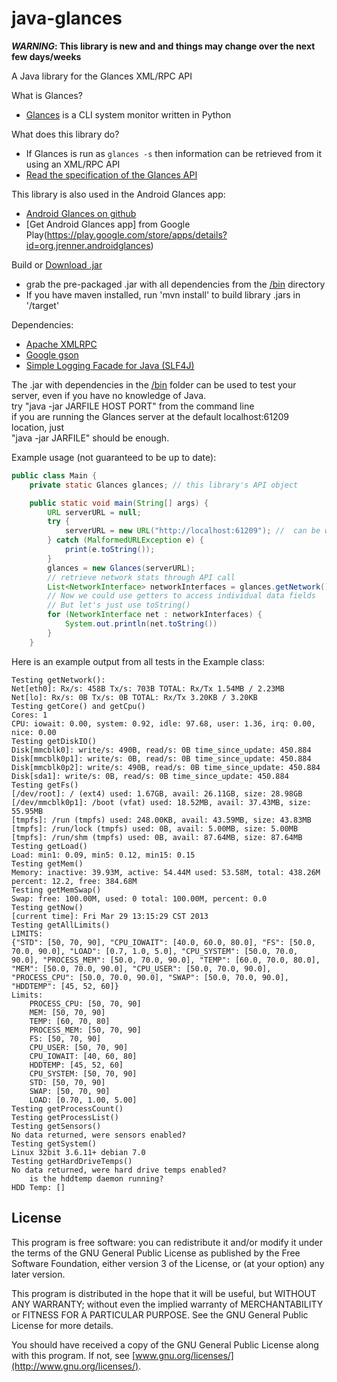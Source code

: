 java-glances
============

<b><i>WARNING</i>: This library is new and and things may change over the next few days/weeks</b>

A Java library for the Glances XML/RPC API<br>

What is Glances?
- [Glances](https://github.com/nicolargo/glances.git) is a CLI system monitor written in Python

What does this library do?
- If Glances is run as ```glances -s``` then information can be retrieved from it using an XML/RPC API
- [Read the specification of the Glances API](https://github.com/nicolargo/glances/wiki/The-Glances-API-How-To)

This library is also used in the Android Glances app:
- [Android Glances on github](https://github.com/jrenner/android-glances)
- [Get Android Glances app] from Google Play(https://play.google.com/store/apps/details?id=org.jrenner.androidglances)

Build or [Download .jar](/bin)
- grab the pre-packaged .jar with all dependencies from the [/bin](/bin) directory
- If you have maven installed, run 'mvn install' to build library .jars in '/target'
 
Dependencies:
- [Apache XMLRPC](http://ws.apache.org/xmlrpc/)
- [Google gson](https://code.google.com/p/google-gson/)
- [Simple Logging Facade for Java (SLF4J)](http://www.slf4j.org/)

The .jar with dependencies in the [/bin](/bin) folder can be used to test your server, even if you have no knowledge of Java.<br>
try "java -jar JARFILE HOST PORT" from the command line <br>
if you are running the Glances server at the default localhost:61209 location, just <br>
"java -jar JARFILE" should be enough.

Example usage (not guaranteed to be up to date):
```java
public class Main {
    private static Glances glances; // this library's API object

    public static void main(String[] args) {
        URL serverURL = null;
        try {
            serverURL = new URL("http://localhost:61209"); //  can be with or without trailing '/RPC2'
        } catch (MalformedURLException e) {
            print(e.toString());
        }
        glances = new Glances(serverURL);
        // retrieve network stats through API call
        List<NetworkInterface> networkInterfaces = glances.getNetwork();
        // Now we could use getters to access individual data fields
        // But let's just use toString()
        for (NetworkInterface net : networkInterfaces) {
            System.out.println(net.toString())
        }
    }
```
Here is an example output from all tests in the Example class:
```
Testing getNetwork():
Net[eth0]: Rx/s: 458B Tx/s: 703B TOTAL: Rx/Tx 1.54MB / 2.23MB
Net[lo]: Rx/s: 0B Tx/s: 0B TOTAL: Rx/Tx 3.20KB / 3.20KB
Testing getCore() and getCpu()
Cores: 1
CPU: iowait: 0.00, system: 0.92, idle: 97.68, user: 1.36, irq: 0.00, nice: 0.00
Testing getDiskIO()
Disk[mmcblk0]: write/s: 490B, read/s: 0B time_since_update: 450.884
Disk[mmcblk0p1]: write/s: 0B, read/s: 0B time_since_update: 450.884
Disk[mmcblk0p2]: write/s: 490B, read/s: 0B time_since_update: 450.884
Disk[sda1]: write/s: 0B, read/s: 0B time_since_update: 450.884
Testing getFs()
[/dev/root]: / (ext4) used: 1.67GB, avail: 26.11GB, size: 28.98GB
[/dev/mmcblk0p1]: /boot (vfat) used: 18.52MB, avail: 37.43MB, size: 55.95MB
[tmpfs]: /run (tmpfs) used: 248.00KB, avail: 43.59MB, size: 43.83MB
[tmpfs]: /run/lock (tmpfs) used: 0B, avail: 5.00MB, size: 5.00MB
[tmpfs]: /run/shm (tmpfs) used: 0B, avail: 87.64MB, size: 87.64MB
Testing getLoad()
Load: min1: 0.09, min5: 0.12, min15: 0.15
Testing getMem()
Memory: inactive: 39.93M, active: 54.44M used: 53.58M, total: 438.26M percent: 12.2, free: 384.68M
Testing getMemSwap()
Swap: free: 100.00M, used: 0 total: 100.00M, percent: 0.0
Testing getNow()
[current time]: Fri Mar 29 13:15:29 CST 2013
Testing getAllLimits()
LIMITS:
{"STD": [50, 70, 90], "CPU_IOWAIT": [40.0, 60.0, 80.0], "FS": [50.0, 70.0, 90.0], "LOAD": [0.7, 1.0, 5.0], "CPU_SYSTEM": [50.0, 70.0, 90.0], "PROCESS_MEM": [50.0, 70.0, 90.0], "TEMP": [60.0, 70.0, 80.0], "MEM": [50.0, 70.0, 90.0], "CPU_USER": [50.0, 70.0, 90.0], "PROCESS_CPU": [50.0, 70.0, 90.0], "SWAP": [50.0, 70.0, 90.0], "HDDTEMP": [45, 52, 60]}
Limits:
	PROCESS_CPU: [50, 70, 90]
	MEM: [50, 70, 90]
	TEMP: [60, 70, 80]
	PROCESS_MEM: [50, 70, 90]
	FS: [50, 70, 90]
	CPU_USER: [50, 70, 90]
	CPU_IOWAIT: [40, 60, 80]
	HDDTEMP: [45, 52, 60]
	CPU_SYSTEM: [50, 70, 90]
	STD: [50, 70, 90]
	SWAP: [50, 70, 90]
	LOAD: [0.70, 1.00, 5.00]
Testing getProcessCount()
Testing getProcessList()
Testing getSensors()
No data returned, were sensors enabled?
Testing getSystem()
Linux 32bit 3.6.11+ debian 7.0
Testing getHardDriveTemps()
No data returned, were hard drive temps enabled?
	is the hddtemp daemon running?
HDD Temp: []

```

## License

This program is free software: you can redistribute it and/or modify it under the terms of the GNU General Public License as published by the Free Software Foundation, either version 3 of the License, or (at your option) any later version.

This program is distributed in the hope that it will be useful, but WITHOUT ANY WARRANTY; without even the implied warranty of MERCHANTABILITY or FITNESS FOR A PARTICULAR PURPOSE.  See the GNU General Public License for more details.

You should have received a copy of the GNU General Public License along with this program. If not, see [www.gnu.org/licenses/](http://www.gnu.org/licenses/).
